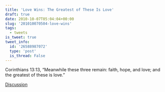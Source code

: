 ```yaml
---
title: 'Love Wins: The Greatest of These Is Love'
draft: true
date: 2010-10-07T05:04:04+00:00
slug: '201010070504-love-wins'
tags:
  - tweets
is_tweet: true
tweet_info:
  id: '26588987072'
  type: 'post'
  is_thread: False
---
```




Corinthians 13:13, “Meanwhile these three remain: faith, hope, and love; and the greatest of these is love.”

[Discussion](https://x.com/sytelus/status/26588987072)
